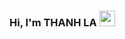 ### Hi, I'm THANH LA <img src="https://media.giphy.com/media/hvRJCLFzcasrR4ia7z/giphy.gif" width="25px">
